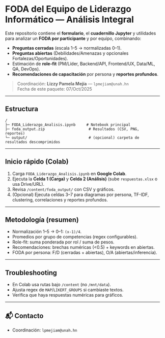 # FODA del Equipo de Liderazgo Informático — Análisis Integral

Este repositorio contiene el **formulario**, el **cuadernillo Jupyter** y utilidades para analizar un **FODA por participante** y por equipo, combinando:
- **Preguntas cerradas** (escala 1–5 → normalizadas 0–1).
- **Preguntas abiertas** (Debilidades/Amenazas y opcionales Fortalezas/Oportunidades).
- Estimación de **role-fit** (PM/Líder, Backend/API, Frontend/UX, Data/ML, QA, DevOps).
- **Recomendaciones de capacitación** por persona y **reportes profundos**.

> Coordinación: **Lizzy Pamela Mejía** — `lpmejiam@unah.hn`  
> Fecha de este paquete: 07/Oct/2025

---

##  Estructura

```
/
├─ FODA_Liderazgo_Analisis.ipynb     # Notebook principal
├─ foda_output.zip                    # Resultados (CSV, PNG, reportes)
└─ output/                            # (opcional) carpeta de resultados descomprimidos
```
---

##  Inicio rápido (Colab)

1. Carga `FODA_Liderazgo_Analisis.ipynb` en **Google Colab**.
2. Ejecuta la **Celda 1 (Carga)** y **Celda 2 (Análisis)** (sube `respuestas.xlsx` o usa Drive/URL).
3. Revisa `/content/foda_output/` con CSV y gráficos.
4. (Opcional) Ejecuta celdas 3–7 para diagramas por persona, TF-IDF, clustering, correlaciones y reportes profundos.

---

##  Metodología (resumen)

- Normalización 1–5 → 0–1: `(x-1)/4`.
- Promedios por grupo de competencias (regex configurables).
- Role-fit: suma ponderada por rol / suma de pesos.
- Recomendaciones: brechas numéricas (<0.5) + keywords en abiertas.
- FODA por persona: F/D (cerradas + abiertas), O/A (abiertas/inferencia).

---

##  Troubleshooting

- En Colab usa rutas bajo `/content` (no `/mnt/data`).
- Ajusta regex de `MAP`/`LIKERT_GROUPS` si cambiaste textos.
- Verifica que haya respuestas numéricas para gráficos.

---

## 📬 Contacto

- Coordinación: `lpmejiam@unah.hn`
